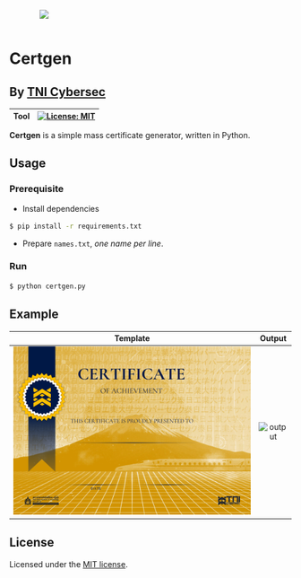<br>
<img align="right" src="https://imgur.com/SN6ZqUt.png" width="450"></img>
<p align="center">
</br>	

# Certgen
## By [TNI Cybersec](https://tni-cybersec.github.io)
|Tool|[![License: MIT](https://img.shields.io/badge/license-MIT-blue?style=flat-square)](LICENSE)|
|----|----|

**Certgen** is a simple mass certificate generator, written in Python.

## Usage

### Prerequisite

- Install dependencies

```sh
$ pip install -r requirements.txt
```

- Prepare `names.txt`, _one name per line_.

### Run

```sh
$ python certgen.py
```

## Example

|            Template             |                        Output                         |
| :-----------------------------: | :---------------------------------------------------: |
| ![template](templates/test.png) | ![output](output/Never%20Gonna%20Give%20You%20Up.png) |

## License

Licensed under the [MIT license](LICENSE).
